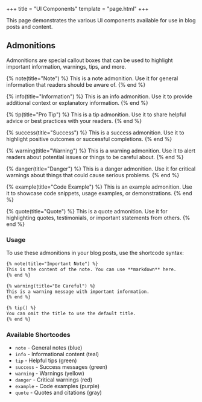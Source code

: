 +++
title = "UI Components"
template = "page.html"
+++

This page demonstrates the various UI components available for use in blog posts and content.

## Admonitions

Admonitions are special callout boxes that can be used to highlight important information, warnings, tips, and more.

{% note(title="Note") %}
This is a note admonition. Use it for general information that readers should be aware of.
{% end %}

{% info(title="Information") %}
This is an info admonition. Use it to provide additional context or explanatory information.
{% end %}

{% tip(title="Pro Tip") %}
This is a tip admonition. Use it to share helpful advice or best practices with your readers.
{% end %}

{% success(title="Success") %}
This is a success admonition. Use it to highlight positive outcomes or successful completions.
{% end %}

{% warning(title="Warning") %}
This is a warning admonition. Use it to alert readers about potential issues or things to be careful about.
{% end %}

{% danger(title="Danger") %}
This is a danger admonition. Use it for critical warnings about things that could cause serious problems.
{% end %}

{% example(title="Code Example") %}
This is an example admonition. Use it to showcase code snippets, usage examples, or demonstrations.
{% end %}

{% quote(title="Quote") %}
This is a quote admonition. Use it for highlighting quotes, testimonials, or important statements from others.
{% end %}

### Usage

To use these admonitions in your blog posts, use the shortcode syntax:

````markdown
{% note(title="Important Note") %}
This is the content of the note. You can use **markdown** here.
{% end %}

{% warning(title="Be Careful") %}
This is a warning message with important information.
{% end %}

{% tip() %}
You can omit the title to use the default title.
{% end %}
````

### Available Shortcodes
- `note` - General notes (blue)
- `info` - Informational content (teal)  
- `tip` - Helpful tips (green)
- `success` - Success messages (green)
- `warning` - Warnings (yellow)
- `danger` - Critical warnings (red)
- `example` - Code examples (purple)
- `quote` - Quotes and citations (gray)